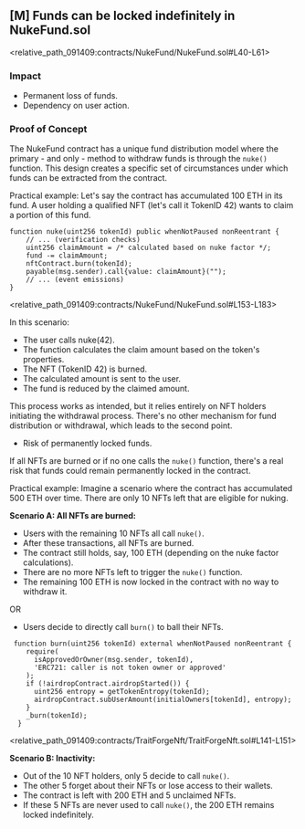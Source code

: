 ## [M] Funds can be locked indefinitely in NukeFund.sol

<relative_path_091409:contracts/NukeFund/NukeFund.sol#L40-L61>

### Impact

- Permanent loss of funds.
- Dependency on user action.

### Proof of Concept

The NukeFund contract has a unique fund distribution model where the primary - and only - method to withdraw funds is through the `nuke()` function. This design creates a specific set of circumstances under which funds can be extracted from the contract.

Practical example: Let's say the contract has accumulated 100 ETH in its fund. A user holding a qualified NFT (let's call it TokenID 42) wants to claim a portion of this fund.

    function nuke(uint256 tokenId) public whenNotPaused nonReentrant {
        // ... (verification checks)
        uint256 claimAmount = /* calculated based on nuke factor */;
        fund -= claimAmount;
        nftContract.burn(tokenId);
        payable(msg.sender).call{value: claimAmount}("");
        // ... (event emissions)
    }

<relative_path_091409:contracts/NukeFund/NukeFund.sol#L153-L183>

In this scenario:

- The user calls nuke(42).
- The function calculates the claim amount based on the token's properties.
- The NFT (TokenID 42) is burned.
- The calculated amount is sent to the user.
- The fund is reduced by the claimed amount.

This process works as intended, but it relies entirely on NFT holders initiating the withdrawal process. There's no other mechanism for fund distribution or withdrawal, which leads to the second point.

- Risk of permanently locked funds.

If all NFTs are burned or if no one calls the `nuke()` function, there's a real risk that funds could remain permanently locked in the contract.

Practical example: Imagine a scenario where the contract has accumulated 500 ETH over time. There are only 10 NFTs left that are eligible for nuking.

**Scenario A: All NFTs are burned:**

- Users with the remaining 10 NFTs all call `nuke()`.
- After these transactions, all NFTs are burned.
- The contract still holds, say, 100 ETH (depending on the nuke factor calculations).
- There are no more NFTs left to trigger the `nuke()` function.
- The remaining 100 ETH is now locked in the contract with no way to withdraw it.

OR

- Users decide to directly call `burn()` to ball their NFTs.

```
 function burn(uint256 tokenId) external whenNotPaused nonReentrant {
    require(
      isApprovedOrOwner(msg.sender, tokenId),
      'ERC721: caller is not token owner or approved'
    );
    if (!airdropContract.airdropStarted()) {
      uint256 entropy = getTokenEntropy(tokenId);
      airdropContract.subUserAmount(initialOwners[tokenId], entropy);
    }
    _burn(tokenId);
  }
```

<relative_path_091409:contracts/TraitForgeNft/TraitForgeNft.sol#L141-L151>

**Scenario B: Inactivity:**

- Out of the 10 NFT holders, only 5 decide to call `nuke()`.
- The other 5 forget about their NFTs or lose access to their wallets.
- The contract is left with 200 ETH and 5 unclaimed NFTs.
- If these 5 NFTs are never used to call `nuke()`, the 200 ETH remains locked indefinitely.



